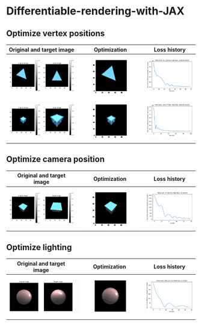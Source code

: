 # Differentiable-rendering-with-JAX

## Optimize vertex positions

| Original and target image |  Optimization |  Loss history |
:-------------------------:|:-------------------------:|:-------------------------:
![alt-text](fig/triangle_mesh/triangle_mesh.png)  |  ![alt-text](fig/triangle_mesh/triangle-gaussian-mesh.gif)  |  ![alt-text](fig/triangle_mesh/triangle_mesh_loss.png)
![alt-text](fig/cube_mesh/cube_mesh.png)  |  ![alt-text](fig/cube_mesh/cube-gaussian-mesh.gif)  |  ![alt-text](fig/cube_mesh/cube_mesh_loss.png)

## Optimize camera position

| Original and target image |  Optimization |  Loss history |
:-------------------------:|:-------------------------:|:-------------------------:
![alt-text](fig/cube_camera/cube_camera.png)  |  ![alt-text](fig/cube_camera/cube-gaussian-1e-3.gif)  |  ![alt-text](fig/cube_camera/cube_camera_loss.png)

## Optimize lighting
| Original and target image |  Optimization |  Loss history |
:-------------------------:|:-------------------------:|:-------------------------:
![alt-text](fig/optimize_light/optimize_lighting.png)  |  ![alt-text](fig/optimize_light/optimize_lighting.gif)  |  ![alt-text](fig/optimize_light/optimize_lighting_loss.png)

